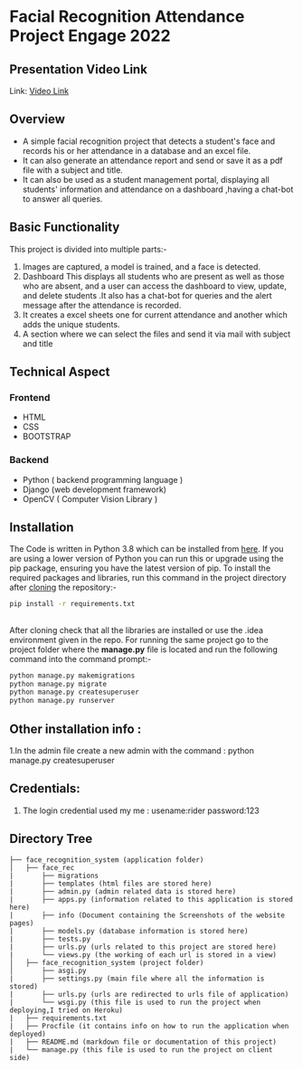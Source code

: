 # Facial Recognition Attendance Project Engage 2022

## Presentation Video Link
Link: [Video Link]()

## Overview                    
* A simple facial recognition project that detects a student's face and records his or her attendance in a database and an excel file.
* It can also generate an attendance report and send or save it as a pdf file with a subject and title.
* It can also be used as a student management portal, displaying all students' information and attendance on a dashboard ,having a chat-bot to answer all queries. 

## Basic Functionality
This project is divided into multiple parts:-
1. Images are captured, a model is trained, and a face is detected.
2. Dashboard This displays all students who are present as well as those who are absent, and a user can access the dashboard to view, update, and  delete students .It also has a chat-bot for queries and the alert message after the attendance is recorded.
3. It creates a excel sheets one for current attendance and another which adds the unique students.
4. A section where we can select the files and send it via mail with subject and title

## Technical Aspect
### Frontend
* HTML 
* CSS 
* BOOTSTRAP
### Backend
* Python ( backend programming language )
* Django (web development framework)
* OpenCV ( Computer Vision Library )

## Installation
The Code is written in Python 3.8 which can be  installed from [here](https://www.python.org/downloads/). If you are using a lower version of Python you can run this or upgrade using the pip package, ensuring you have the latest version of pip. To install the required packages and libraries, run this command in the project directory after [cloning](https://www.howtogeek.com/451360/how-to-clone-a-github-repository/) the repository:-
```bash
pip install -r requirements.txt
```
##
After cloning check that all the libraries are installed or use the .idea environment given in the repo.
For running the same project go to the project folder where the **manage.py** file is located and run the following command into the command prompt:-
```bash
python manage.py makemigrations
python manage.py migrate
python manage.py createsuperuser
python manage.py runserver
```
## Other installation info :
1.In the admin file create a new admin with the command : python manage.py createsuperuser 

## Credentials:
1. The login credential used my me :
    usename:rider
    password:123

## Directory Tree 
```
├── face_recognition_system (application folder)
│   ├── face_rec
|       ├── migrations
|       ├── templates (html files are stored here)
|       ├── admin.py (admin related data is stored here)
|       ├── apps.py (information related to this application is stored here)
|       ├── info (Document containing the Screenshots of the website pages)
|       ├── models.py (database information is stored here)
|       ├── tests.py 
|       ├── urls.py (urls related to this project are stored here)
|       └── views.py (the working of each url is stored in a view)
│   ├── face_recognition_system (project folder)
│       ├── asgi.py
|       ├── settings.py (main file where all the information is stored)
|       ├── urls.py (urls are redirected to urls file of application)
|       └── wsgi.py (this file is used to run the project when deploying,I tried on Heroku)
|   ├── requirements.txt
|   ├── Procfile (it contains info on how to run the application when deployed)
|   ├── README.md (markdown file or documentation of this project)
|   └── manage.py (this file is used to run the project on client side)
```
